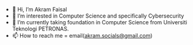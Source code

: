 - 👋 Hi, I’m Akram Faisal
- 👀 I’m interested in Computer Science and specifically Cybersecurity
- 🌱 I’m currently taking foundation in Computer Science from Universiti Teknologi PETRONAS.
- 📫 How to reach me = email(akram.socials@gmail.com)

<!---
akram-faisal/akram-faisal is a ✨ special ✨ repository because its `README.md` (this file) appears on your GitHub profile.
You can click the Preview link to take a look at your changes.
--->
